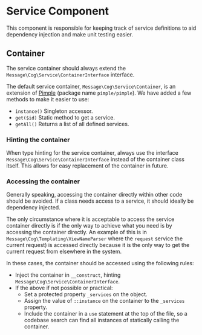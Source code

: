 # Service Component

This component is responsible for keeping track of service definitions to aid dependency injection and make unit testing easier.

## Container

The service container should always extend the `Message\Cog\Service\ContainerInterface` interface.

The default service container, `Message\Cog\Service\Container`, is an extension of [Pimple](http://pimple.sensiolabs.org/) (package name `pimple/pimple`). We have added a few methods to make it easier to use:

* `instance()` Singleton accessor.
* `get($id)` Static method to get a service.
* `getAll()` Returns a list of all defined services.

### Hinting the container

When type hinting for the service container, always use the interface `Message\Cog\Service\ContainerInterface` instead of the container class itself. This allows for easy replacement of the container in future.

### Accessing the container

Generally speaking, accessing the container directly within other code should be avoided. If a class needs access to a service, it should ideally be dependency injected.

The only circumstance where it is acceptable to access the service container directly is if the only way to achieve what you need is by accessing the container directly. An example of this is in `Message\Cog\Templating\ViewNameParser` where the `request` service the current request) is accessed directly because it is the only way to get the current request from elsewhere in the system.

In these cases, the container should be accessed using the following rules:

* Inject the container in `__construct`, hinting `Message\Cog\Service\ContainerInterface`.
* If the above if not possible or practical:
	* Set a protected property `_services` on the object.
	* Assign the value of `::instance` on the container to the `_services` property.
	* Include the container in a `use` statement at the top of the file, so a codebase search can find all instances of statically calling the container.